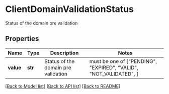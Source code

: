 # ClientDomainValidationStatus

Status of the domain pre validation

## Properties
Name | Type | Description | Notes
------------ | ------------- | ------------- | -------------
**value** | **str** | Status of the domain pre validation |  must be one of ["PENDING", "EXPIRED", "VALID", "NOT_VALIDATED", ]

[[Back to Model list]](../README.md#documentation-for-models) [[Back to API list]](../README.md#documentation-for-api-endpoints) [[Back to README]](../README.md)


